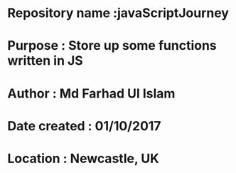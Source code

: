 # Repository name :javaScriptJourney
# Purpose : Store up some functions written in JS
# Author : Md Farhad Ul Islam
# Date created : 01/10/2017
# Location : Newcastle, UK
